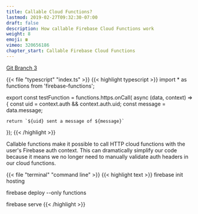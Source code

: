 ```yaml
---
title: Callable Cloud Functions?
lastmod: 2019-02-27T09:32:30-07:00
draft: false
description: How callable Firebase Cloud Functions work
weight: 8
emoji: ☎️
vimeo: 320656186
chapter_start: Callable Firebase Cloud Functions
---
```


[Git Branch 3](https://github.com/codediodeio/stripe-firebase-master-course/tree/3-callable-functions/functions)

{{< file "typescript" "index.ts" >}} {{< highlight typescript >}} import \* as
functions from 'firebase-functions';

export const testFunction = functions.https.onCall( async (data, context) => {
const uid = context.auth && context.auth.uid; const message = data.message;

    return `${uid} sent a message of ${message}`

}); {{< /highlight >}}

Callable functions make it possible to call HTTP cloud functions with the user's
Firebase auth context. This can dramatically simplify our code because it means
we no longer need to manually validate auth headers in our cloud functions.

{{< file "terminal" "command line" >}} {{< highlight text >}} firebase init
hosting

firebase deploy --only functions

firebase serve {{< /highlight >}}
